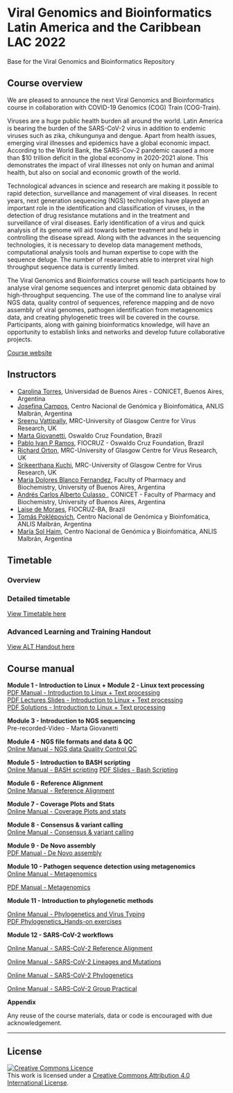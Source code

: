 # Viral Genomics and Bioinformatics Latin America and the Caribbean LAC 2022
Base for the Viral Genomics and Bioinformatics Repository

## Course overview
We are pleased to announce the next Viral Genomics and Bioinformatics course in collaboration with COVID-19 Genomics (COG) Train (COG-Train).

Viruses are a huge public health burden all around the world.  Latin America is bearing the burden of the SARS-CoV-2 virus in addition to endemic viruses such as zika, chikungunya and dengue. Apart from health issues, emerging viral illnesses and epidemics have a global economic impact. According to the World Bank, the SARS-Cov-2 pandemic caused a more than $10 trillion deficit in the global economy in 2020-2021 alone. This demonstrates the impact of viral illnesses not only on human and animal health, but also on social and economic growth of the world.

Technological advances in science and research are making it possible to rapid detection, surveillance and management of viral diseases. In recent years, next generation sequencing (NGS) technologies have played an important role in the identification and classification of viruses, in the detection of drug resistance mutations and in the treatment and surveillance of viral diseases. Early identification of a virus and quick analysis of its genome will aid towards better treatment and help in controlling the disease spread. Along with the advances in the sequencing technologies, it is necessary to develop data management methods, computational analysis tools and human expertise to cope with the sequence deluge. The number of researchers able to interpret viral high throughput sequence data is currently limited.   

The Viral Genomics and Bioinformatics course will teach participants how to analyse  viral genome sequences and interpret genomic data obtained by high-throughput sequencing. The use of the command line to analyse viral NGS data, quality control of sequences, reference mapping and de novo assembly of viral genomes, pathogen identification from metagenomics data, and creating phylogenetic trees will be covered in the course. Participants, along with gaining bioinformatics knowledge, will have an opportunity to establish links and networks and develop future collaborative projects.

[Course website](https://coursesandconferences.wellcomeconnectingscience.org/event/viral-genomics-and-bioinformatics-latin-america-and-the-caribbean-20221010/)

## Instructors
- [Carolina Torres](https://www.researchgate.net/profile/Carolina-Torres-7), Universidad de Buenos Aires - CONICET, Buenos Aires, Argentina     
- [Josefina Campos](https://www.researchgate.net/profile/Josefina-Campos-2), Centro Nacional de Genómica y Bioinfomática, ANLIS Malbrán, Argentina
- [Sreenu Vattipally](https://www.gla.ac.uk/researchinstitutes/iii/staff/sreenuvattipally/), MRC-University of Glasgow Centre for Virus Research, UK
- [Marta Giovanetti](), Oswaldo Cruz Foundation, Brazil
- [Pablo Ivan P Ramos](https://cidacs.bahia.fiocruz.br/en/), FIOCRUZ - Oswaldo Cruz Foundation, Brazil
- [Richard Orton](https://www.gla.ac.uk/researchinstitutes/iii/staff/richardorton/), MRC-University of Glasgow Centre for Virus Research, UK
- [Srikeerthana Kuchi](), MRC-University of Glasgow Centre for Virus Research, UK
- [Maria Dolores Blanco Fernandez](Link), Faculty of Pharmacy and Biochemistry, University of Buenos Aires, Argentina
- [Andrés Carlos Alberto Culasso ](Link), CONICET - Faculty of Pharmacy and Biochemistry, University of Buenos Aires, Argentina     
- [Laise de Moraes](https://www.researchgate.net/profile/Laise-De-Moraes), FIOCRUZ-BA, Brazil
- [Tomás Poklépovich](https://www.researchgate.net/profile/Tomas-Poklepovich), Centro Nacional de Genómica y Bioinfomática, ANLIS Malbrán, Argentina
- [María Sol Haim](Link), Centro Nacional de Genómica y Bioinfomática, ANLIS Malbrán, Argentina







## Timetable
### Overview


### Detailed timetable
[View Timetable here](https://docs.google.com/document/d/1sBF9T7hCbNgtoI3THcaht030gFDwiiuY/edit?usp=sharing&ouid=101020480766226270980&rtpof=true&sd=true)

### Advanced Learning and Training Handout
[View ALT Handout here](Modules/Advanced%20Courses%20ALT%20Sessions%20handouts%20edited%20LAC.pdf)

## Course manual
**Module 1 - Introduction to Linux + Module 2 - Linux text processing**   
[PDF Manual - Introduction to Linux + Text processing](Modules/Intro_to_linux_text_processing.pdf)     
[PDF Lectures Slides - Introduction to Linux + Text processing](Modules/Intro_to_linux_LAC2022_slides.pdf)        
[PDF Solutions - Introduction to Linux + Text processing](Modules/Lectures_and_Answers/Linux_solutions_to_exercises_and_quiz.pdf)       

**Module 3 - Introduction to NGS sequencing**  
Pre-recorded-Video - Marta Giovanetti
<!-- [Online Manual - Introduction to NGS](Modules/Introduction_to_NGS.md) -->
  
**Module 4 - NGS file formats and data & QC**  
[Online Manual - NGS data Quality Control QC](Modules/NGS_file_formats_and_QC.md)

**Module 5 - Introduction to BASH scripting**  
[Online Manual - BASH scripting](Modules/BASHscripting.md)
[PDF Slides - Bash Scripting](Modules/BASH_Scripting_Introduction.pdf)
<!-- [PDF Answers - Bash Scripting](Modules/Lectures_and_Answers/bash_scripting/code_description_BASH-Practical.pdf).  -->
<!-- [Answer Scripts Folder - Bash Scripting](Modules/Lectures_and_Answers/bash_scripting/)  -->


**Module 6 - Reference Alignment**  
[Online Manual - Reference Alignment](Modules/Reference_alignment.md)
 
**Module 7 - Coverage Plots and Stats**  
[Online Manual - Coverage Plots and stats](Modules/Coverage_plots_and_statistics.md)
 
**Module 8 - Consensus & variant calling**  
[Online Manual - Consensus & variant calling](Modules/Consensus-and-variant-calling-theory-and-practical.md)

<!-- [Input .bam file](Modules/dengue-subsample.sorted.bam)  -->

**Module 9 - De Novo assembly**  
[PDF Manual - De Novo assembly](Modules/DeNovo-Sreenu-Asia-2022.pdf)      

**Module 10 - Pathogen sequence detection using metagenomics**  
[Online Manual - Metagenomics](course_data/Pathogen_sequence_detection_using_metagenomics/Module10-Metagnomics.md)

[PDF Manual - Metagenomics](course_data/Pathogen_sequence_detection_using_metagenomics/Module10-Metagnomics.pdf)


**Module 11 - Introduction to phylogenetic methods**  

[Online Manual - Phylogenetics and Virus Typing](Modules/Phylogeny_&_Virus_Typing_HandsOnEx.md)   
[PDF Phylogenetics_Hands-on exercises](Modules/Phylogenetics_Hands-on_exercises.pdf)    

**Module 12 - SARS-CoV-2 workflows**  

[Online Manual - SARS-CoV-2 Reference Alignment](https://github.com/WCSCourses/ViralBioinfAsia2022/blob/main/Modules/SARS-CoV-2.md)

[Online Manual - SARS-CoV-2 Lineages and Mutations](https://github.com/WCSCourses/ViralBioinfAsia2022/blob/main/Modules/SARS-CoV-2.md#2-sars-cov-2-lineages-and-mutations)

[Online Manual - SARS-CoV-2 Phylogenetics](https://github.com/WCSCourses/ViralBioinfAsia2022/blob/main/Modules/SARS-CoV-2.md#3-sars-cov-2-phylogenetics)

[Online Manual - SARS-CoV-2 Group Practical](https://github.com/WCSCourses/ViralBioinfAsia2022/blob/main/Modules/SARS-CoV-2.md#4-sars-cov-2-group-practical) 



**Appendix**      
<!-- [PDF - ALT Learning Outcomes Session 2 Slides](Modules/COG-TrainALTslides-Session2.pdf)    + -->
<!-- [PDF - Answers ALT Learning Outcomes Exercise](https://github.com/WCSCourses/ViralBioinfAsia2022/blob/766ad82cc5b841448adda9377e977363668ba3a9/Modules/9_ALT_LO_answersCOG-Train%20ALT%20slides%20-%20Session2.pdf)       + -->
      



Any reuse of the course materials, data or code is encouraged with due acknowledgement.

******
## License
<a rel="license" href="http://creativecommons.org/licenses/by/4.0/"><img alt="Creative Commons Licence" style="border-width:0" src="https://i.creativecommons.org/l/by/4.0/88x31.png" /></a><br />This work is licensed under a <a rel="license" href="http://creativecommons.org/licenses/by/4.0/">Creative Commons Attribution 4.0 International License</a>.

